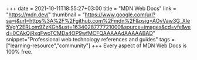 +++
date = 2021-10-11T18:55:27+03:00
title = "MDN Web Docs"
link = "https://mdn.dev/"
thumbnail = "https://www.google.com/url?sa=i&url=https%3A%2F%2Fgithub.com%2Fmdn%2F&psig=AOvVaw3G_Xle5VgY2ERLom9ZzKGh&ust=1634028777721000&source=images&cd=vfe&ved=0CAkQjRxqFwoTCMDa4OP9wfMCFQAAAAAdAAAAABAD"
snippet="Professional web technology references and guides"
tags = ["learning-resource","community"]
+++ 
Every aspect of MDN Web Docs is 100% free.
